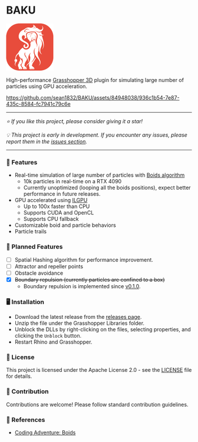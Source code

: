 # BAKU

<img src="./Assets/Baku.png" width="128">

High-performance [Grasshopper 3D](https://en.wikipedia.org/wiki/Grasshopper_3D) plugin for simulating large number of particles using GPU acceleration.

https://github.com/sean1832/BAKU/assets/84948038/936c1b54-7e87-435c-8584-fc7941c79c6e

---

_⭐ If you like this project, please consider giving it a star!_

_💡 This project is early in development. If you encounter any issues, please report them in the [issues section](https://github.com/sean1832/BAKU/issues)._

---

### 🌟 Features

- Real-time simulation of large number of particles with [Boids algorithm](https://en.wikipedia.org/wiki/Boids)
  - 10k particles in real-time on a RTX 4090
  - Currently unoptimized (looping all the boids positions), expect better performance in future releases.
- GPU accelerated using [ILGPU](https://github.com/m4rs-mt/ILGPU)
  - Up to 100x faster than CPU
  - Supports CUDA and OpenCL
  - Supports CPU fallback
- Customizable boid and particle behaviors
- Particle trails

### 📝 Planned Features

- [ ] Spatial Hashing algorithm for performance improvement.
- [ ] Attractor and repeller points
- [ ] Obstacle avoidance
- [x] ~~Boundary repulsion (currently particles are confined to a box)~~
  - Boundary repulsion is implemented since [v0.1.0](https://github.com/sean1832/BAKU/releases/tag/0.1.0).

### 🖥️ Installation

- Download the latest release from the [releases page](https://github.com/sean1832/baku/releases/latest).
- Unzip the file under the Grasshopper Libraries folder.
- Unblock the DLLs by right-clicking on the files, selecting properties, and clicking the `Unblock` button.
- Restart Rhino and Grasshopper.

### 📜 License

This project is licensed under the Apache License 2.0 - see the [LICENSE](./LICENSE) file for details.

### 🤝 Contribution

Contributions are welcome! Please follow standard contribution guidelines.

### 🔗 References

- [Coding Adventure: Boids](https://www.youtube.com/watch?v=bqtqltqcQhw&ab_channel=SebastianLague)
